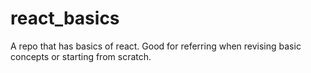 # react_basics
A repo that has basics of react. Good for referring when revising basic concepts or starting from scratch.

